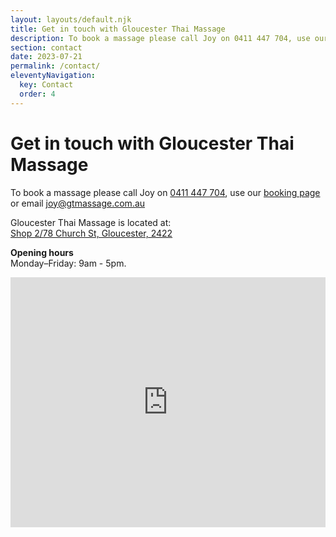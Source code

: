 ```yaml
---
layout: layouts/default.njk
title: Get in touch with Gloucester Thai Massage
description: To book a massage please call Joy on 0411 447 704, use our booking page or email joy@gtmassage.com.au. Gloucester Thai Massage is located at Shop 2/78 Church St, Gloucester, 2422
section: contact
date: 2023-07-21
permalink: /contact/
eleventyNavigation:
  key: Contact
  order: 4
---
```

<h1>Get in touch with Gloucester Thai Massage</h1>

<p>To book a massage please call Joy on <a title="Call Gloucester Thai Massage" href="tel:+61411447704">0411 447 704</a>, use our <a href="https://www.gtmassage.com.au/booking">booking page</a> or email <a title="joy@gtmassage.com.au" href="mailto:joy@gtmassage.com.au?subject=Booking a massage">joy@gtmassage.com.au</a></p>
<p>Gloucester Thai Massage is located at:<br><a title="Gloucester Thai Massage" href="https://goo.gl/maps/Ucb2RNnhJfL2" target="_blank" rel="noopener">Shop 2/78 Church St, Gloucester, 2422</a></p>
<p><strong>Opening hours<br></strong>Monday–Friday: 9am - 5pm.</p>

<div class="responsive-embed widescreen"><div><iframe style="border: 0;" src="https://www.google.com/maps/embed?pb=!1m18!1m12!1m3!1d3383.2224991144553!2d151.95628451516274!3d-32.00908613121064!2m3!1f0!2f0!3f0!3m2!1i1024!2i768!4f13.1!3m3!1m2!1s0x6b74fb9d2de44799%3A0xa934ccec4523423f!2sGloucester+Thai+Massage!5e0!3m2!1sen!2sau!4v1538548779459" allowfullscreen="allowfullscreen" width="100%" height="400px" frameborder="0"></iframe></div></div>   
